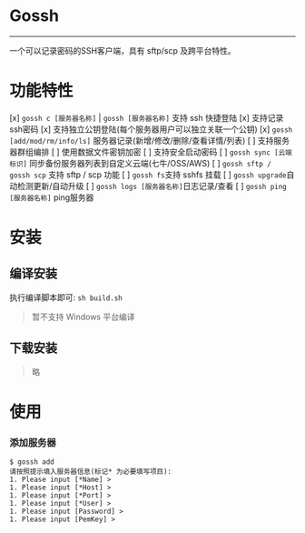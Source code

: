 # Gossh 
----

一个可以记录密码的SSH客户端，具有 sftp/scp 及跨平台特性。

# 功能特性
[x] `gossh c [服务器名称]` | `gossh [服务器名称]` 支持 ssh 快捷登陆
[x] 支持记录ssh密码
[x] 支持独立公钥登陆(每个服务器用户可以独立关联一个公钥)
[x] `gossh [add/mod/rm/info/ls]` 服务器记录(新增/修改/删除/查看详情/列表)
[ ] 支持服务器群组编排
[ ] 使用数据文件密钥加密
[ ] 支持安全启动密码
[ ] `gossh sync [云端标识]` 同步备份服务器列表到自定义云端(七牛/OSS/AWS)
[ ] `gossh sftp / gossh scp` 支持 sftp / scp 功能
[ ] `gossh fs`支持 sshfs 挂载
[ ] `gossh upgrade`自动检测更新/自动升级
[ ] `gossh logs [服务器名称]`日志记录/查看
[ ] `gossh ping [服务器名称]` ping服务器

# 安装

## 编译安装

执行编译脚本即可: `sh build.sh`

> 暂不支持 Windows 平台编译

## 下载安装
> 略

# 使用

### 添加服务器

```shell
$ gossh add
请按照提示填入服务器信息(标记* 为必要填写项目): 
1. Please input [*Name] > 
1. Please input [*Host] > 
1. Please input [*Port] > 
1. Please input [*User] > 
1. Please input [Password] > 
1. Please input [PemKey] > 
```
